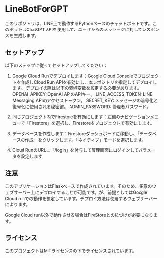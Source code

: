 # LineBotForGPT

このリポジトリは、LINE上で動作するPythonベースのチャットボットです。このボットはChatGPT APIを使用して、ユーザからのメッセージに対してレスポンスを生成します。

## セットアップ

以下のステップに従ってセットアップしてください：

1. Google Cloud Runでデプロイします：Google Cloud Consoleでプロジェクトを作成しCloud Run APIを有効にし、本レポジトリを指定してデプロイします。
デプロイの際は以下の環境変数を設定する必要があります。
OPENAI_APIKEY: OpenAI APIのAPIキー。
LINE_ACCESS_TOKEN: LINE Messaging APIのアクセストークン。
SECRET_KEY: メッセージの暗号化と復号化に使用される秘密鍵。
ADMIN_PASSWORD: 管理者パスワード。

2. 同じプロジェクト内でFirestoreを有効にします：左側のナビゲーションメニューで「Firestore」を選択し、Firestoreをプロジェクトで有効にします。

3. データベースを作成します：Firestoreダッシュボードに移動し、「データベースの作成」をクリックします。「ネイティブ」モードを選択します。

4. Cloud RunのURLに「/login」を付与して管理画面にログインしてパラメータを設定します

## 注意

このアプリケーションはFlaskベースで作成されています。そのため、任意のウェブサーバー上にデプロイすることが可能です。が、前提としてはGoogle Cloud runでの動作を想定しています。デプロイ方法は使用するウェブサーバーによります。

Google Cloud run以外で動作させる場合はFireStoreとの紐づけが必要になります。

## ライセンス

このプロジェクトはMITライセンスの下でライセンスされています。
